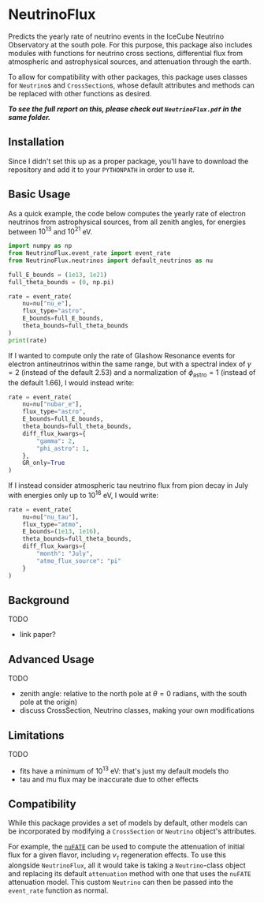 # NeutrinoFlux
Predicts the yearly rate of neutrino events in the IceCube Neutrino Observatory at the south pole. For this purpose, this package also includes modules with functions for neutrino cross sections, differential flux from atmospheric and astrophysical sources, and attenuation through the earth.

To allow for compatibility with other packages, this package uses classes for `Neutrino`s and `CrossSection`s, whose default attributes and methods can be replaced with other functions as desired.

_**To see the full report on this, please check out `NeutrinoFlux.pdf` in the same folder.**_

## Installation
Since I didn't set this up as a proper package, you'll have to download the repository and add it to your `PYTHONPATH` in order to use it.

## Basic Usage
As a quick example, the code below computes the yearly rate of electron neutrinos from astrophysical sources, from all zenith angles, for energies between $10^{13}$ and $10^{21}$ eV.

```python
import numpy as np
from NeutrinoFlux.event_rate import event_rate
from NeutrinoFlux.neutrinos import default_neutrinos as nu

full_E_bounds = (1e13, 1e21)
full_theta_bounds = (0, np.pi)

rate = event_rate(
    nu=nu["nu_e"],
    flux_type="astro",
    E_bounds=full_E_bounds,
    theta_bounds=full_theta_bounds
)
print(rate)
```

If I wanted to compute only the rate of Glashow Resonance events for electron antineutrinos within the same range, but with a spectral index of $\gamma = 2$ (instead of the default $2.53$) and a normalization of $\phi_{\text{astro}} = 1$ (instead of the default $1.66$), I would instead write:
```python
rate = event_rate(
    nu=nu["nubar_e"],
    flux_type="astro",
    E_bounds=full_E_bounds,
    theta_bounds=full_theta_bounds,
    diff_flux_kwargs={
        "gamma": 2,
        "phi_astro": 1,
    },
    GR_only=True
)
```

If I instead consider atmospheric tau neutrino flux from pion decay in July with energies only up to $10^{16}$ eV, I would write:
```python
rate = event_rate(
    nu=nu["nu_tau"],
    flux_type="atmo",
    E_bounds=(1e13, 1e16),
    theta_bounds=full_theta_bounds,
    diff_flux_kwargs={
        "month": "July",
        "atmo_flux_source": "pi"
    }
)
```

## Background
TODO

- link paper?

## Advanced Usage
TODO

- zenith angle: relative to the north pole at $\theta = 0$ radians, with the south pole at the origin)
- discuss CrossSection, Neutrino classes, making your own modifications

## Limitations
TODO

- fits have a minimum of $10^{13}$ eV: that's just my default models tho
- tau and mu flux may be inaccurate due to other effects

## Compatibility
While this package provides a set of models by default, other models can be incorporated by modifying a `CrossSection` or `Neutrino` object's attributes.

For example, the [`nuFATE`](https://github.com/aaronvincent/nuFATE) can be used to compute the attenuation of initial flux for a given flavor, including $\nu_{\tau}$ regeneration effects. To use this alongside `NeutrinoFlux`, all it would take is taking a `Neutrino`-class object and replacing its default `attenuation` method with one that uses the `nuFATE` attenuation model. This custom `Neutrino` can then be passed into the `event_rate` function as normal.
